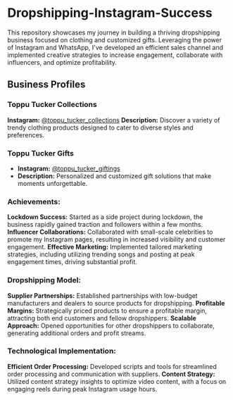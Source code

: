 # Dropshipping-Instagram-Success
This repository showcases my journey in building a thriving dropshipping business focused on clothing and customized gifts. Leveraging the power of Instagram and WhatsApp, I've developed an efficient sales channel and implemented creative strategies to increase engagement, collaborate with influencers, and optimize profitability.

## Business Profiles

### Toppu Tucker Collections
**Instagram:** [@toppu_tucker_collections](https://instagram.com/toppu_tucker_collections?igshid=NTc4MTIwNjQ2YQ==)
**Description:** Discover a variety of trendy clothing products designed to cater to diverse styles and preferences.

### Toppu Tucker Gifts
- **Instagram:** [@toppu_tucker_giftings](https://instagram.com/toppu_tucker_giftings?igshid=MzRlODBiNWFlZA==)
- **Description:** Personalized and customized gift solutions that make moments unforgettable.

### Achievements:

**Lockdown Success:** Started as a side project during lockdown, the business rapidly gained traction and followers within a few months.
**Influencer Collaborations:** Collaborated with small-scale celebrities to promote my Instagram pages, resulting in increased visibility and customer engagement.
**Effective Marketing:** Implemented tailored marketing strategies, including utilizing trending songs and posting at peak engagement times, driving substantial profit.

### Dropshipping Model:

**Supplier Partnerships:** Established partnerships with low-budget manufacturers and dealers to source products for dropshipping.
**Profitable Margins:** Strategically priced products to ensure a profitable margin, attracting both end customers and fellow dropshippers.
**Scalable Approach:** Opened opportunities for other dropshippers to collaborate, generating additional orders and profit streams.

### Technological Implementation:

**Efficient Order Processing:** Developed scripts and tools for streamlined order processing and communication with suppliers.
**Content Strategy:** Utilized content strategy insights to optimize video content, with a focus on engaging reels during peak Instagram usage hours.
